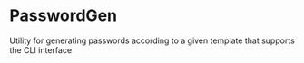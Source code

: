 # PasswordGen
Utility for generating passwords according to a given template that supports the CLI interface
